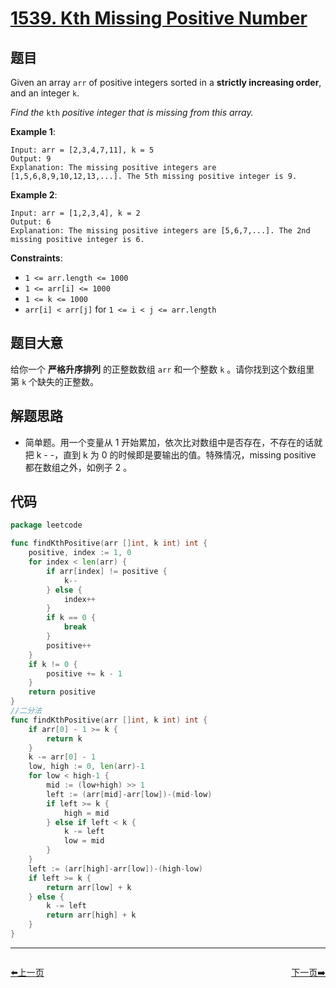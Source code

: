 # [1539. Kth Missing Positive Number](https://leetcode.com/problems/kth-missing-positive-number/)

## 题目

Given an array `arr` of positive integers sorted in a **strictly increasing order**, and an integer `k`.

*Find the* `kth` *positive integer that is missing from this array.*

**Example 1**:

```
Input: arr = [2,3,4,7,11], k = 5
Output: 9
Explanation: The missing positive integers are [1,5,6,8,9,10,12,13,...]. The 5th missing positive integer is 9.
```

**Example 2**:

```
Input: arr = [1,2,3,4], k = 2
Output: 6
Explanation: The missing positive integers are [5,6,7,...]. The 2nd missing positive integer is 6.
```

**Constraints**:

- `1 <= arr.length <= 1000`
- `1 <= arr[i] <= 1000`
- `1 <= k <= 1000`
- `arr[i] < arr[j]` for `1 <= i < j <= arr.length`

## 题目大意

给你一个 **严格升序排列** 的正整数数组 `arr` 和一个整数 `k` 。请你找到这个数组里第 `k` 个缺失的正整数。

## 解题思路

- 简单题。用一个变量从 1 开始累加，依次比对数组中是否存在，不存在的话就把 k - -，直到 k 为 0 的时候即是要输出的值。特殊情况，missing positive 都在数组之外，如例子 2 。

## 代码

```go
package leetcode

func findKthPositive(arr []int, k int) int {
	positive, index := 1, 0
	for index < len(arr) {
		if arr[index] != positive {
			k--
		} else {
			index++
		}
		if k == 0 {
			break
		}
		positive++
	}
	if k != 0 {
		positive += k - 1
	}
	return positive
}
//二分法
func findKthPositive(arr []int, k int) int {
    if arr[0] - 1 >= k {
        return k
    }
    k -= arr[0] - 1
    low, high := 0, len(arr)-1
    for low < high-1 {
        mid := (low+high) >> 1
        left := (arr[mid]-arr[low])-(mid-low)
        if left >= k {
            high = mid
        } else if left < k {
            k -= left
            low = mid
        }
    }
    left := (arr[high]-arr[low])-(high-low)
    if left >= k {
        return arr[low] + k
    } else {
        k -= left
        return arr[high] + k
    }
}
```


----------------------------------------------
<div style="display: flex;justify-content: space-between;align-items: center;">
<p><a href="https://books.halfrost.com/leetcode/ChapterFour/1500~1599/1518.Water-Bottles/">⬅️上一页</a></p>
<p><a href="https://books.halfrost.com/leetcode/ChapterFour/1500~1599/1551.Minimum-Operations-to-Make-Array-Equal/">下一页➡️</a></p>
</div>

